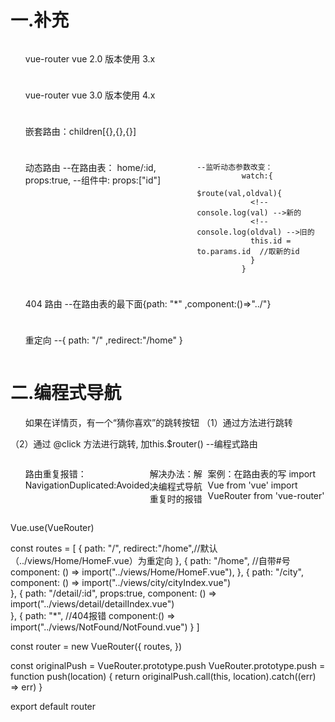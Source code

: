# 一.补充
1. vue-router vue 2.0 版本使用 3.x

2. vue-router vue 3.0 版本使用 4.x

3. 嵌套路由：children[{},{},{}]

4. 动态路由
       --在路由表：
                 home/:id,
                 props:true,
       --组件中:
                 props:["id"]
   
       --监听动态参数改变：
                 watch:{
                   $route(val,oldval){
                   <!-- console.log(val) -->新的
                   <!-- console.log(oldval) -->旧的
                   this.id = to.params.id  //取新的id
                   } 
                 }   

5. 404 路由
    --在路由表的最下面{path: "*" ,component:()=>"../"}

6. 重定向
    --{ path: "/" ,redirect:"/home" }



# 二.编程式导航
1. 如果在详情页，有一个“猜你喜欢”的跳转按钮
（1）通过 <router-link to=""></router-link>方法进行跳转
<template>
   <div>这是详情页面</div>
    <router-link to="#/9999">
       <button>猜你喜欢</button>
    </router-link>
 <router-view />
</template>


（2）通过 @click 方法进行跳转, 加this.$router() --编程式路由
<template>
   <div>这是详情页面</div>
    <button @click="tiao">猜你喜欢</button>
</template>

<script>
    methods:{
      tiao(){
        this.$router.push("#/9999")
      }
    }
<script>

2. 三种方法：
          this.$router.push()     // 一步一步的后退
          this.$router.replace()  // 做替换，不能后退
          this.$router.go(2)      // 前进后退，传入参数--表示退几步





# 三.在手机上查看你的项目

1. 拔掉网线，连接手机的无线网

2. 重启项目

3. 在手机上面的浏览器输入地址
  - Local:   http://localhost:8080/
  - Network: http://192.168.0.159:8080/





# 四.问题和解决的办法

1. 当点击“热映”，将“热映”的内容下拉到一半时，再进行Tab切换到“影院”，再点击“热映”时，刚才下拉就回重新回到顶部
   解决办法：
          在该组件的外面套一个 <keep-alive></keep-alive>
   案例：
      <keep-alive>
        <HomeList />
      </keep-alive> 
   弊端：
       只能用于路由
       不能用于选项卡


2. 用路由进行切换选项卡，当点击“我的”时，当重新刷新页面，选项卡自动停留在“电影”上，而页面还是在“我的”上
   解决办法：
          1. 本地存储：Session Storage(强制刷新或关闭页面，存储的数据自动丢失)
          案例：
          <script>
            data(){
              return {
                iconIndex: +sessionStorage.getItem("fn") || 0
                // 因为sessionStorage有可能不存在，所以要 或是 0
                // sessionStorage前面加 + ，是将字符串转为数字
                // getItem改变后的
              }
            }

            methods: {
             tabHandle(index) {
               this.iconIndex = index;
               sessionStorage.setItem("fn",index) //强制刷新或关闭页面，存储的数据自动丢失
               this.$emit('iconchange', index);
               }
             },
          缺点：不能后退

          2. 监听属性：watch:{}

          3.  <router-link to="">的方式


<template>
  <div class="home-list">
    <ul>
      <router-link v-for="item in hotList" :key="index" >
        <img :src="item.img" alt="" />
        <div class="item">
          <p>{{ item.nm }}</p>
          <span
            >观众评分<i>{{ item.mk }}</i></span
          >
          <span>{{ item.desc }}</span>
          <span>{{ item.showInfo }}</span>
        </div>
        <div class="fixd">购票</div>
        :to="'/home' + item.url"         --跳转到对应的页面
        tag="li"                         -- <router-link to="">替换li标签
      </router-link>
    </ul>
  </div>
</template>

<script>
import BetterScroll from "better-scroll";
import { getHotList } from "@/api";
let bs;
export default {
  name: "HomeList",
  data() {
    return {
      hotList: [],
    };
  },
};
</script>

<style lang="less" scoped>
    li {
      list-style: none;
      display: flex;
      margin-bottom: 10px;
      position: relative;

      .router-link-active {    //自带的高亮属性
         color:red 
      }
    }
</style>


3. 路由重复报错：NavigationDuplicated:Avoided

      解决办法：解决编程式导航重复时的报错

      案例：在路由表的写
import Vue from 'vue'
import VueRouter from 'vue-router'

Vue.use(VueRouter)

const routes = [
    {
        path: "/", 
        redirect:"/home",//默认（../views/Home/HomeF.vue）为重定向
    },
    {
        path: "/home", //自带#号
        component: () => import("../views/Home/HomeF.vue"),
    },
    {
        path: "/city", 
        component: () => import("../views/city/cityIndex.vue")  
    },
    {
        path: "/detail/:id", 
        props:true,
        component: () => import("../views/detail/detailIndex.vue")  
    },
    {
        path: "*", //404报错
        component:() => import("../views/NotFound/NotFound.vue")
    }
]

const router = new VueRouter({
    routes,
})
<!-- 解决编程式导航重复时的报错 -->
 const originalPush = VueRouter.prototype.push
 VueRouter.prototype.push = function push(location) {
  return originalPush.call(this, location).catch((err) => err)
 }



export default router
             
  



  













  